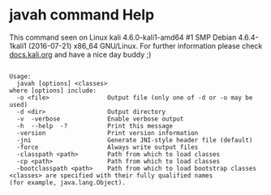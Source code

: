 # javah command Help
 
 This command seen on Linux kali 4.6.0-kali1-amd64 #1 SMP Debian 4.6.4-1kali1 (2016-07-21) x86_64 GNU/Linux. For further information please check [docs.kali.org](docs.kali.org) and have a nice day buddy ;) 

~~~

Usage: 
  javah [options] <classes>
where [options] include:
  -o <file>                Output file (only one of -d or -o may be used)
  -d <dir>                 Output directory
  -v  -verbose             Enable verbose output
  -h  --help  -?           Print this message
  -version                 Print version information
  -jni                     Generate JNI-style header file (default)
  -force                   Always write output files
  -classpath <path>        Path from which to load classes
  -cp <path>               Path from which to load classes
  -bootclasspath <path>    Path from which to load bootstrap classes
<classes> are specified with their fully qualified names
(for example, java.lang.Object).

~~~
